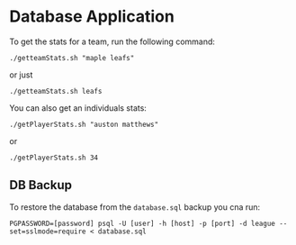 # Database Application

To get the stats for a team, run the following command:
```
./getteamStats.sh "maple leafs"
```
or just
```
./getteamStats.sh leafs
```
You can also get an individuals stats:
```
./getPlayerStats.sh "auston matthews"
```
or
```
./getPlayerStats.sh 34
```

## DB Backup
To restore the database from the `database.sql` backup you cna run:
```
PGPASSWORD=[password] psql -U [user] -h [host] -p [port] -d league --set=sslmode=require < database.sql
```